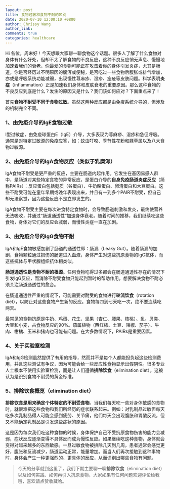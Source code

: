 ```yaml
---
layout: post
title: 食物过敏和食物不耐的区别
date: 2020-07-10 12:00:10 +0800
author: Chrissy Wang
author_link:
comments: true
categories: healthcare
---
```


Hi 各位，周末好！今天想跟大家聊一聊食物这个话题。很多人了解了什么食物对身体有什么好处，但却不太了解食物的不良反应，这种不良反应悄无声息、慢慢地加速着我们的衰老，你最爱的食物可能正在攻击着你的身体引发炎症，尤其是肠道，你是否经历过不明原因的腹泻或便秘，是否吃过一些食物后腹胀或排气增加，亦或是呼吸系统功能减弱，出现慢性荨麻疹、湿疹、痤疮等皮肤问题。科学表明**炎症**（inflammation）正是加速我们身体和皮肤衰老的重要原因。那么这种食物的不良反应到底是什么？发生的原因又是什么？我们该如何应对？下面重点来了！

首先**食物不耐受不同于食物过敏**。虽然这两种反应都是由免疫系统介导的，但涉及的机制完全不同。

### 1、由免疫介导的IgE食物过敏

I型过敏症，由免疫球蛋白E（IgE）介导，大多表现为荨麻疹、湿疹和急促呼吸。通常是对特定过敏源的免疫应答，如：蚊虫叮咬、季节性花粉和豚草属以及八大食物过敏源。

### 2、由免疫介导的IgA食物反应（类似于乳糜泻）

IgA食物不耐受是更严重的反应，主要在肠道内起作用。它发生在基因易感人群中，是肠道对某些特定食物的异常反应，是蛋白介导的**自身免疫肠道炎症反应**（简称PAIRs）：反应蛋白包括麸质（谷蛋白）、牛奶酪蛋白、卵清蛋白和大豆蛋白。这些不耐受可能在童年早期或晚年表现出来，并且有一到多个PAIR不耐受，但自己却无法察觉，因为这些反应不是立即发生的。

IgA食物不耐受主要在每次进食特定食物时，会导致肠道刺激和发炎，最终使营养无法吸收，并通过“肠道通透性”加速身体衰老。随着时间的推移，我们继续吃这些食物，身体对它们的反应会减弱，而慢性炎症一直在加剧。

### 3、由免疫介导的IgG食物不耐

IgA和IgE食物敏感加剧了肠道的通透性即：肠漏（Leaky Gut）。随着肠漏的加剧，食物颗粒通过损伤的肠道进入血液，身体产生对这些抗原食物的IgG抗体，而这些抗体与甲状腺组织抗体相类似。

**肠道通透性是食物不耐的根源**。任何食物吃得过多都会在肠道通透性存在的情况下引发IgG反应，而消除不耐受食物只能起到暂时的帮助作用。想要解决食物不耐必须关注肠道通透性的愈合。

在肠道通透性严重的情况下，可能需要对耐受的食物进行**轮流饮食**（rotation diet），以防止对这些食物产生新的反应。食物每四到七天吃一次，绝不要连续吃两天。

最常见的食物抗原是牛奶、鸡蛋、花生、坚果（杏仁、腰果、核桃）、鱼、贝类、大豆和小麦，占食物反应的90%。茄属植物（西红柿、土豆、辣椒、茄子）、牛肉、柑橘、玉米和猪肉也可能有问题。在大多数情况下，PAIRs是重要因素。

### 4、关于实验室检测

IgA和IgG检测虽然提供了有用的指导，然而并不是每个人都能担负起这些检测费用，并且这些测试有争议，因为可能会给一些反应性食物显示出假阴性。很多专业人士根本不使用实验室检测，而是让人们遵循**排除饮食**（elimination diet），这被认为是识别食物不耐受的黄金标准。

### 5、排除饮食概览（elimination diet）

**排除饮食是用来确定个体特定的不耐受食物**。当我们每天吃一些对身体敏感的食物时，就很难把这些食物和我们所经历的症状联系起来。例如：对乳制品过敏但每天吃多次乳制品得人可能会感到疲劳、关节痛，他们每天会出现腹胀和胃酸反流，但又不能确定乳制品是引发这些症状的原因。

这是因为每次我们吃这种食物的时候，身体保护自己不受抗原食物伤害的能力会减弱，症状反应逐渐变得不具体反而成为慢性反应。如果继续吃这种食物，身体就会变得对越来越多的东西敏感。一旦过敏食物被排除几天到几周，患者通常会感觉更好，腹胀和反流减少，肠道运动正常，能量增加。而当人们再次接触到这种事物时，身体会产生一种更强烈的、更具体的反应，从而识别出哪些食物有问题。

> 今天的分享就到这里了，我们下期主要聊一聊**排除饮食**（elimination diet）以及如何实践、如何再引入抗原食物，大家如果有任何问题欢迎评论给我哦，喜欢请点赞收藏哈。
